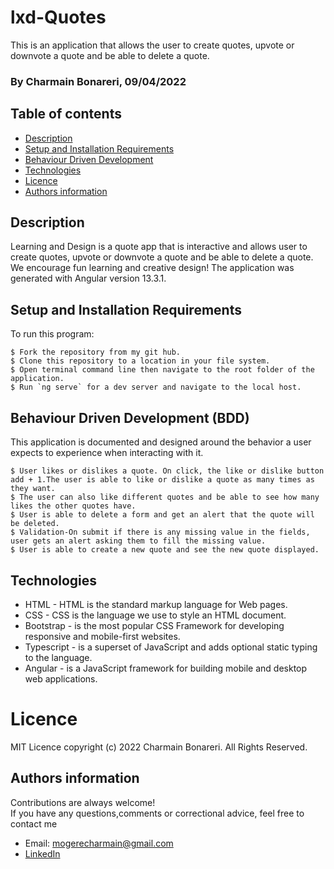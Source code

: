 # lxd-Quotes

This is an application that allows the user to create quotes, upvote or downvote a quote and be able to delete a quote.

### By Charmain Bonareri, 09/04/2022

## Table of contents
* [Description](#description)
* [Setup and Installation Requirements](#setup)
* [Behaviour Driven Development](#BDD)
* [Technologies](#technologies)
* [Licence](#licence)
* [Authors information](#contact)

## Description
Learning and Design is a quote app that is interactive and allows user to create quotes, upvote or downvote a quote and be able to delete a quote. We encourage fun learning and creative design! The application was generated with Angular version 13.3.1.

## Setup and Installation Requirements
To run this program:

```
$ Fork the repository from my git hub.
$ Clone this repository to a location in your file system.
$ Open terminal command line then navigate to the root folder of the application.
$ Run `ng serve` for a dev server and navigate to the local host.
```
## Behaviour Driven Development (BDD)
This application is documented and designed around the behavior a user expects to experience when interacting with it.

```
$ User likes or dislikes a quote. On click, the like or dislike button add + 1.The user is able to like or dislike a quote as many times as they want. 
$ The user can also like different quotes and be able to see how many likes the other quotes have. 
$ User is able to delete a form and get an alert that the quote will be deleted. 
$ Validation-On submit if there is any missing value in the fields, user gets an alert asking them to fill the missing value. 
$ User is able to create a new quote and see the new quote displayed.
```

## Technologies
* HTML - HTML is the standard markup language for Web pages.
* CSS - CSS is the language we use to style an HTML document.
* Bootstrap - is the most popular CSS Framework for developing responsive and mobile-first websites.
* Typescript - is a superset of JavaScript and adds optional static typing to the language.
* Angular - is a JavaScript framework for building mobile and desktop web applications.

# Licence
MIT Licence 
copyright (c) 2022 Charmain Bonareri. All Rights Reserved.

## Authors information
Contributions are always welcome!  
If you have any questions,comments or correctional advice, feel free to contact me
* Email: mogerecharmain@gmail.com
* [LinkedIn](https://www.linkedin.com/in/charmain-bonareri-71a209126/)

